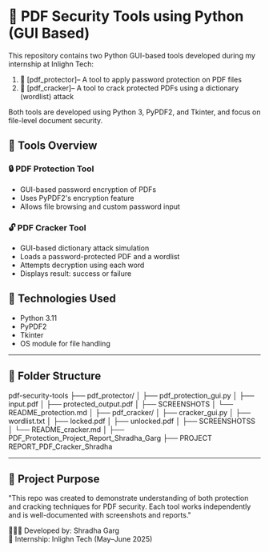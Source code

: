 # 🔐 PDF Security Tools using Python (GUI Based)

This repository contains two Python GUI-based tools developed during my internship at Inlighn Tech:

1. 📁 [pdf_protector]– A tool to apply password protection on PDF files
2. 📁 [pdf_cracker]– A tool to crack protected PDFs using a dictionary (wordlist) attack

Both tools are developed using Python 3, PyPDF2, and Tkinter, and focus on file-level document security.



## 📌 Tools Overview

### 🔒 PDF Protection Tool
- GUI-based password encryption of PDFs
- Uses PyPDF2's encryption feature
- Allows file browsing and custom password input

### 🔓 PDF Cracker Tool
- GUI-based dictionary attack simulation
- Loads a password-protected PDF and a wordlist
- Attempts decryption using each word
- Displays result: success or failure



## 🧰 Technologies Used
- Python 3.11
- PyPDF2
- Tkinter
- OS module for file handling

---

## 📁 Folder Structure

pdf-security-tools
├── pdf_protector/
│   ├── pdf_protection_gui.py
│   ├── input.pdf
│   ├── protected_output.pdf
│   ├── SCREENSHOTS
│   └── README_protection.md
│
├── pdf_cracker/
│   ├── cracker_gui.py
│   ├── wordlist.txt
│   ├── locked.pdf
│   ├── unlocked.pdf
│   ├── SCREENSHOTSS
│   └── README_cracker.md
│
├── PDF_Protection_Project_Report_Shradha_Garg
├── PROJECT REPORT_PDF_Cracker_Shradha

---

## 🎯 Project Purpose
"This repo was created to demonstrate understanding of both protection and cracking techniques for PDF security. 
Each tool works independently and is well-documented with screenshots and reports."

👩🏻‍💻 Developed by: Shradha Garg  
📅 Internship: Inlighn Tech (May–June 2025)







